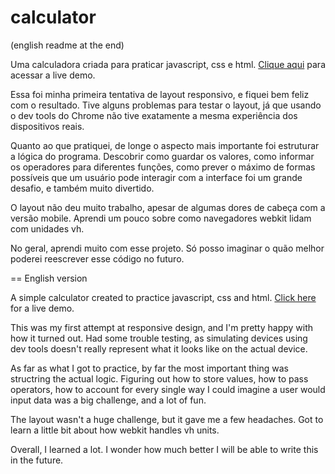 # calculator
(english readme at the end)

Uma calculadora criada para praticar javascript, css e html. [Clique aqui](https://h-nriquevieira.github.io/calculator/) para acessar a live demo.

Essa foi minha primeira tentativa de layout responsivo, e fiquei bem feliz com o resultado. Tive alguns problemas para testar o layout, já que usando o dev tools do Chrome não tive exatamente a mesma experiência dos dispositivos reais.

Quanto ao que pratiquei, de longe o aspecto mais importante foi estruturar a lógica do programa. Descobrir como guardar os valores, como informar os operadores para diferentes funções, como prever o máximo de formas possíveis que um usuário pode interagir com a interface foi um grande desafio, e também muito divertido.

O layout não deu muito trabalho, apesar de algumas dores de cabeça com a versão mobile. Aprendi um pouco sobre como navegadores webkit lidam com unidades vh.

No geral, aprendi muito com esse projeto. Só posso imaginar o quão melhor poderei reescrever esse código no futuro.

== English version

A simple calculator created to practice javascript, css and html. [Click here](https://h-nriquevieira.github.io/calculator/) for a live demo.

This was my first attempt at responsive design, and I'm pretty happy with how it turned out. Had some trouble testing, as simulating devices using dev tools doesn't really represent what it looks like on the actual device.

As far as what I got to practice, by far the most important thing was structring the actual logic. Figuring out how to store values, how to pass operators, how to account for every single way I could imagine a user would input data was a big challenge, and a lot of fun.

The layout wasn't a huge challenge, but it gave me a few headaches. Got to learn a little bit about how webkit handles vh units.

Overall, I learned a lot. I wonder how much better I will be able to write this in the future.